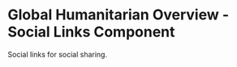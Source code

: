 Global Humanitarian Overview - Social Links Component
=====================================================

Social links for social sharing.
